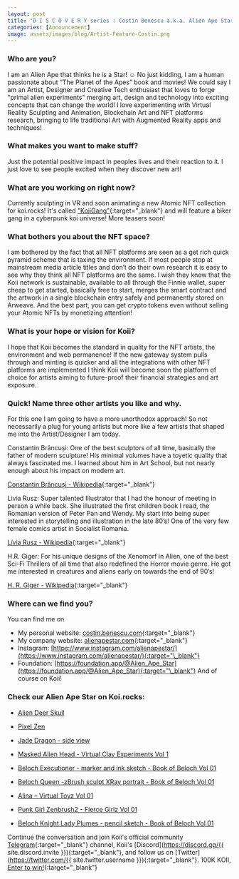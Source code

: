 ```yaml
---
layout: post
title: "D I S C O V E R Y series : Costin Benescu a.k.a. Alien Ape Star"
categories: [Announcement]
image: assets/images/blog/Artist-Feature-Costin.png
---
```


### Who are you?

I am an Alien Ape that thinks he is a Star! ☺ No just kidding, I am a human passionate about “The Planet of the Apes” book and movies! We could say I am an Artist, Designer and Creative Tech enthusiast that loves to forge "primal alien experiments" merging art, design and technology into exciting concepts that can change the world! I love experimenting with Virtual Reality Sculpting and Animation, Blockchain Art and NFT platforms research, bringing to life traditional Art with Augmented Reality apps and techniques!

### What makes you want to make stuff?

Just the potential positive impact in peoples lives and their reaction to it.
I just love to see people excited when they discover new art!

### What are you working on right now?

Currently sculpting in VR and soon animating a new Atomic NFT collection for koi.rocks! It's called ["KoiiGang"](https://koii.live/Kd8amLQAwDWgeDhwUJAgb-BwuqvkIN5LQKspMkh9Azw.html){:target="\_blank"} and will feature a biker gang in a cyberpunk koi universe! More teasers soon!

### What bothers you about the NFT space?

I am bothered by the fact that all NFT platforms are seen as a get rich quick pyramid scheme that is taxing the environment. If most people stop at mainstream media article titles and don’t do their own research it is easy to see why they think all NFT platforms are the same. I wish they knew that the Koii network is sustainable, available to all through the Finnie wallet, super cheap to get started, basically free to start, merges the smart contract and the artwork in a single blockchain entry safely and permanently stored on Arweave. And the best part, you can get crypto tokens even without selling your Atomic NFTs by monetizing attention!

### What is your hope or vision for Koii?

I hope that Koii becomes the standard in quality for the NFT artists, the environment and web permanence! If the new gateway system pulls through and minting is quicker and all the integrations with other NFT platforms are implemented I think Koii will become soon the platform of choice for artists aiming to future-proof their financial strategies and art exposure.

### Quick! Name three other artists you like and why.

For this one I am going to have a more unorthodox approach! So not necessarily a plug for young artists but more like a few artists that shaped me into the Artist/Designer I am today.

Constantin Brâncuși: One of the best sculptors of all time, basically the father of modern sculpture! His minimal volumes have a toyetic quality that always fascinated me. I learned about him in Art School, but not nearly enough about his impact on modern art.

[Constantin Brâncuși - Wikipedia](https://en.wikipedia.org/wiki/Constantin_Br%C3%A2ncu%C8%99i){:target="\_blank"}

Livia Rusz: Super talented Illustrator that I had the honour of meeting in person a while back. She illustrated the first children book I read, the Romanian version of Peter Pan and Wendy. My start into being super interested in storytelling and illustration in the late 80’s! One of the very few female comics artist in Socialist Romania.

[Lívia Rusz - Wikipedia](https://en.wikipedia.org/wiki/L%C3%ADvia_Rusz){:target="\_blank"}

H.R. Giger: For his unique designs of the Xenomorf in Alien, one of the best Sci-Fi Thrillers of all time that also redefined the Horror movie genre. He got me interested in creatures and aliens early on towards the end of 90’s!

[H. R. Giger - Wikipedia](https://en.wikipedia.org/wiki/H._R._Giger){:target="\_blank"}

### Where can we find you?

You can find me on

- My personal website: [costin.benescu.com](https://costin.benescu.com/){:target="\_blank"}
- My company website: [alienapestar.com](https://alienapestar.com){:target="\_blank"}
- Instagram: [https://www.instagram.com/alienapestar/](https://www.instagram.com/alienapestar/){:target="\_blank"}
- Foundation: [https://foundation.app/@Alien_Ape_Star](https://foundation.app/@Alien_Ape_Star){:target="\_blank"}
  And of course on Koii!

### Check our Alien Ape Star on Koi.rocks:

- [Alien Deer Skull](https://koii.live/wYHHyUZcg7xtCYL43dDM135QZREw8kpDVFzZQGC6IdQ.html)

- [Pixel Zen](https://koii.live/nx7v4Se-PSYKLSAuDbuG_5m7GyDoaJL92TIvr9EmTaU.html)

- [Jade Dragon - side view](https://koii.live/upYNfnwU1Y0ezUiIkr03lvw0_LvCS4ZHXRaxGFAcb8o.html)

- [Masked Alien Head - Virtual Clay Experiments Vol 1](https://koii.live/OrPUeu-uOmhv5Y1pHMAw8yU6502kyQgSrl3PstyTS9s.html)

- [Beloch Executioner - marker and ink sketch - Book of Beloch Vol 01](https://koii.live/c-LqD_qh3gSSyGwsn9KsD0NiCQ4rgAAK-vmyv0gEqXM.html)

- [Beloch Queen -zBrush sculpt XRay portrait - Book of Beloch Vol 01](https://koii.live/ggjswjhWYMJkk-KpHxTJMpSTsTJc0ccgqqwxHyg-FkE.html)

- [Alina – Virtual Toyz Vol 01](https://koii.live/r1t_CDtzWg0FhTYl_7YwZU1hKuXG2DwzCR_HBNXoUuw.html)

- [Punk Girl Zenbrush2 - Fierce Girlz Vol 01](https://koii.live/ATLqJ5fXN2Qf8FVrqxA3dkHTAdqeKR8iv67eK4bcxdE.html)

- [Beloch Knight Lady Plumes - pencil sketch - Book of Beloch Vol 01](https://koii.live/4iVx__tY6wkKMKSmSHCBSoy5gLxRQhd_50FpiLkM-co.html)

Continue the conversation and join Koii's official community [Telegram](https://t.me/joinchat/OEHs_8T9-8ZhZmU5){:target="\_blank"} channel, Koii's [Discord](https://discord.gg/{{ site.discord.invite }}){:target="\_blank"}, and follow us on [Twitter](https://twitter.com/{{ site.twitter.username }}){:target="\_blank"}. 100K KOII, [Enter to win!](https://gleam.io/c3Cwz/-welcome-to-the-koii-drop-){:target="\_blank"}
